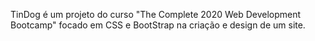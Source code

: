 TinDog é um projeto do curso "The Complete 2020 Web Development Bootcamp" focado em CSS e BootStrap na criação e design de um site.
